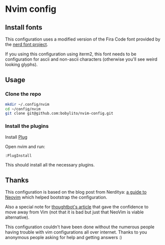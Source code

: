 # Nvim config

## Install fonts

This configuration uses a modified version of the Fira Code font
provided by the [nerd font project](https://github.com/ryanoasis/nerd-fonts).

If you using this configuration using iterm2, this font needs to be configuration
for ascii and non-ascii characters (otherwise you'll see weird looking glyphs).

## Usage

### Clone the repo

```sh
mkdir ~/.config/nvim
cd ~/config/nvim
git clone git@github.com:bobylito/nvim-config.git 
```

### Install the plugins

Install [Plug](https://github.com/junegunn/vim-plug#installation)

Open nvim and run:

```vim
:PlugInstall
```

This should install all the necessary plugins.

## Thanks

This configuration is based on the blog post from Nerditya:
[a guide to Neovim](http://nerditya.com/code/guide-to-neovim/) which helped
bootstrap the configuration.

Also a special note for [thoughtbot's article](https://robots.thoughtbot.com/my-life-with-neovim)
that gave the confidence to move away from Vim (not that it is bad but just that
NeoVim is viable alternative).

This configuration couldn't have been done without the numerous people
having trouble with vim configurations all over internet. Thanks to you
anonymous people asking for help and getting answers :)
